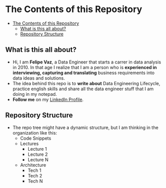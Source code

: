 # The Contents of this Repository

- [The Contents of this Repository](#the-contents-of-this-repository)
  - [What is this all about?](#what-is-this-all-about)
  - [Repository Structure](#repository-structure)

## What is this all about?

- Hi, I am **Felipe Vaz**, a Data Engineer that starts a carrer in data analysis in 2010. In that age I realize that I am a person who is **experienced in interviewing, capturing and translating** business requirements into data ideas and solutions. 
- The idea behind this repo is to **write about** Data Engineering Lifecycle, practice english skills and share all the data engineer stuff that I am doing in my notepad.
- **Follow me** on my [LinkedIn Profile](https://www.linkedin.com/in/vazfelipe/?locale=en_US).

## Repository Structure

- The repo tree might have a dynamic structure, but I am thinking in the organization like this:
  - Code Snippets
  - Lectures
    - Lecture 1
    - Lecture 2
    - Lecture N
  - Architecture
    - Tech 1
    - Tech 2
    - Tech N
